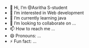 - 👋 Hi, I’m @Asritha S-student
- 👀 I’m interested in Web development
- 🌱 I’m currently learning java
- 💞️ I’m looking to collaborate on ...
- 📫 How to reach me ...
- 😄 Pronouns: ...
- ⚡ Fun fact: ...

<!---
asri-S-student/asri-S-student is a ✨ special ✨ repository because its `README.md` (this file) appears on your GitHub profile.
You can click the Preview link to take a look at your changes.
--->
